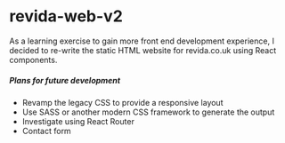 # revida-web-v2

As a learning exercise to gain more front end development experience, I decided to re-write the static HTML website for revida.co.uk using React components.

##### Plans for future development

- Revamp the legacy CSS to provide a responsive layout
- Use SASS or another modern CSS framework to generate the output
- Investigate using React Router
- Contact form